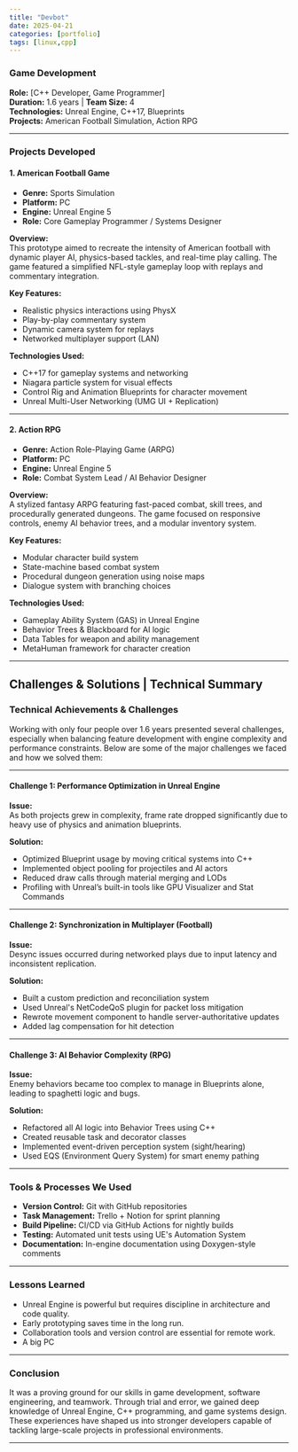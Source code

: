 ```yaml
---
title: "Devbot"
date: 2025-04-21
categories: [portfolio]
tags: [linux,cpp]
---
```


### **Game Development**  

**Role:** [C++ Developer, Game Programmer]  
**Duration:** 1.6 years | **Team Size:** 4  
**Technologies:** Unreal Engine, C++17, Blueprints  
**Projects:** American Football Simulation, Action RPG  

---

### **Projects Developed**

#### **1. American Football Game**

- **Genre:** Sports Simulation
- **Platform:** PC
- **Engine:** Unreal Engine 5
- **Role:** Core Gameplay Programmer / Systems Designer

**Overview:**  
This prototype aimed to recreate the intensity of American football with dynamic player AI, physics-based tackles, and real-time play calling. The game featured a simplified NFL-style gameplay loop with replays and commentary integration.

**Key Features:**

- Realistic physics interactions using PhysX
- Play-by-play commentary system
- Dynamic camera system for replays
- Networked multiplayer support (LAN)

**Technologies Used:**

- C++17 for gameplay systems and networking
- Niagara particle system for visual effects
- Control Rig and Animation Blueprints for character movement
- Unreal Multi-User Networking (UMG UI + Replication)

---

#### **2. Action RPG**

- **Genre:** Action Role-Playing Game (ARPG)
- **Platform:** PC
- **Engine:** Unreal Engine 5
- **Role:** Combat System Lead / AI Behavior Designer

**Overview:**  
A stylized fantasy ARPG featuring fast-paced combat, skill trees, and procedurally generated dungeons. The game focused on responsive controls, enemy AI behavior trees, and a modular inventory system.

**Key Features:**

- Modular character build system
- State-machine based combat system
- Procedural dungeon generation using noise maps
- Dialogue system with branching choices

**Technologies Used:**

- Gameplay Ability System (GAS) in Unreal Engine
- Behavior Trees & Blackboard for AI logic
- Data Tables for weapon and ability management
- MetaHuman framework for character creation

---

## **Challenges & Solutions | Technical Summary**

### **Technical Achievements & Challenges**

Working with only four people over 1.6 years presented several challenges, especially when balancing feature development with engine complexity and performance constraints. Below are some of the major challenges we faced and how we solved them:

---

#### **Challenge 1: Performance Optimization in Unreal Engine**

**Issue:**  
As both projects grew in complexity, frame rate dropped significantly due to heavy use of physics and animation blueprints.

**Solution:**

- Optimized Blueprint usage by moving critical systems into C++
- Implemented object pooling for projectiles and AI actors
- Reduced draw calls through material merging and LODs
- Profiling with Unreal’s built-in tools like GPU Visualizer and Stat Commands

---

#### **Challenge 2: Synchronization in Multiplayer (Football)**

**Issue:**  
Desync issues occurred during networked plays due to input latency and inconsistent replication.

**Solution:**

- Built a custom prediction and reconciliation system
- Used Unreal's NetCodeQoS plugin for packet loss mitigation
- Rewrote movement component to handle server-authoritative updates
- Added lag compensation for hit detection

---

#### **Challenge 3: AI Behavior Complexity (RPG)**

**Issue:**  
Enemy behaviors became too complex to manage in Blueprints alone, leading to spaghetti logic and bugs.

**Solution:**

- Refactored all AI logic into Behavior Trees using C++
- Created reusable task and decorator classes
- Implemented event-driven perception system (sight/hearing)
- Used EQS (Environment Query System) for smart enemy pathing

---

### **Tools & Processes We Used**

- **Version Control:** Git with GitHub repositories
- **Task Management:** Trello + Notion for sprint planning
- **Build Pipeline:** CI/CD via GitHub Actions for nightly builds
- **Testing:** Automated unit tests using UE's Automation System
- **Documentation:** In-engine documentation using Doxygen-style comments

---

### **Lessons Learned**

- Unreal Engine is powerful but requires discipline in architecture and code quality.
- Early prototyping saves time in the long run.
- Collaboration tools and version control are essential for remote work.
- A big PC

---

### **Conclusion**

It was a proving ground for our skills in game development, software engineering, and teamwork. Through trial and error, we gained deep knowledge of Unreal Engine, C++ programming, and game systems design. These experiences have shaped us into stronger developers capable of tackling large-scale projects in professional environments.

---
